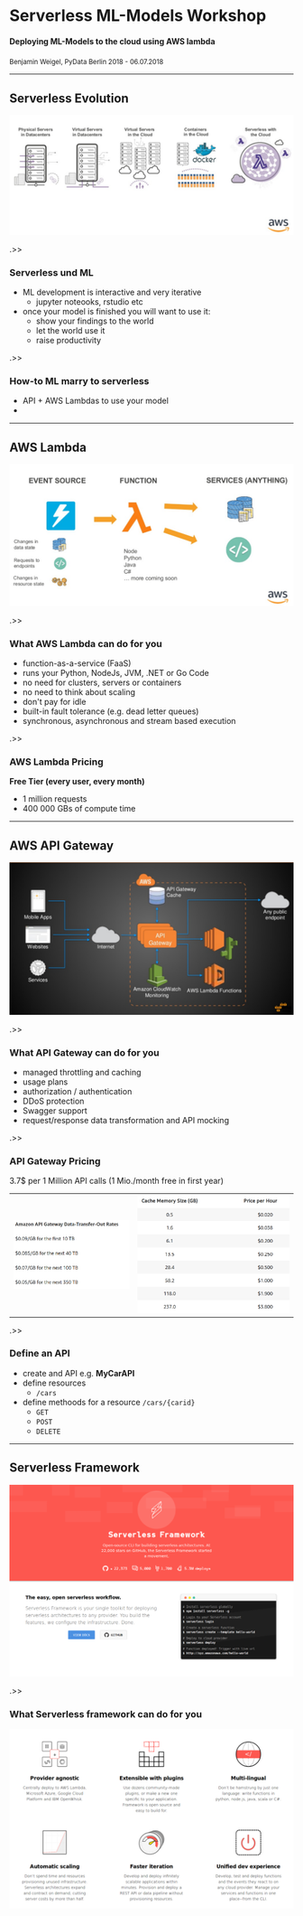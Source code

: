 # Serverless ML-Models Workshop

#### Deploying ML-Models to the cloud using AWS lambda

<small>Benjamin Weigel, PyData Berlin 2018 - 06.07.2018</small>

---

## Serverless Evolution

<img src="images/serverless_evolution.png">

.>>

### Serverless und ML

- ML development is interactive and very iterative <!-- .element: class="fragment" data-fragment-index="1" -->
    - jupyter noteooks, rstudio etc
- once your model is finished you will want to use it: <!-- .element: class="fragment" data-fragment-index="2" -->
    - show your findings to the world
    - let the world use it <!-- .element: class="fragment" data-fragment-index="3" -->
    - raise productivity  <!-- .element: class="fragment" data-fragment-index="4" -->  

.>>

### How-to ML marry to serverless

- API + AWS Lambdas to use your model
- 

---

## AWS Lambda 

<img src="images/aws_lambda_workflow.png">

.>>

### What AWS Lambda can do for you

- function-as-a-service (FaaS)
- runs your Python, NodeJs, JVM, .NET or Go Code
- no need for clusters, servers or containers
- no need to think about scaling 
- don't pay for idle
- built-in fault tolerance (e.g. dead letter queues)
- synchronous, asynchronous and stream based execution

.>>

### AWS Lambda Pricing

**Free Tier (every user, every month)**
 - 1 million requests
 - 400 000 GBs of compute time
  

---

## AWS API Gateway

<img src="images/api_gw_call_flow.png">

.>>

### What API Gateway can do for you

- managed throttling  and caching
- usage plans
- authorization / authentication
- DDoS protection
- Swagger support
- request/response data transformation and API mocking

.>>

### API Gateway Pricing

3.7$ per 1 Million API calls (1 Mio./month free in first year)

<section>
	<table>
        <tbody><tr>
            <td><img src="images/api_gw_cost_1.png"></td>
            <td><img src="images/api_gw_cost_2.png"></td>
        </tr></tbody>
    </table>
</section>

.>>

### Define an API

- create and API e.g. **MyCarAPI**
- define resources  
    - `/cars`
- define methoods for a resource `/cars/{carid}`
    - `GET`
    - `POST`
    - `DELETE`    

---

## Serverless Framework

<img src="images/sls_1.png">

.>>

### What Serverless framework can do for you

<img src="images/sls_2.png">
